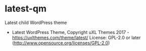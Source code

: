 # latest-qm
Latest child WordPress theme

* Latest WordPress Theme, Copyright uXL Themes 2017 - https://uxlthemes.com/theme/latest/
License: GPL-2.0 or later (http://www.opensource.org/licenses/GPL-2.0)
